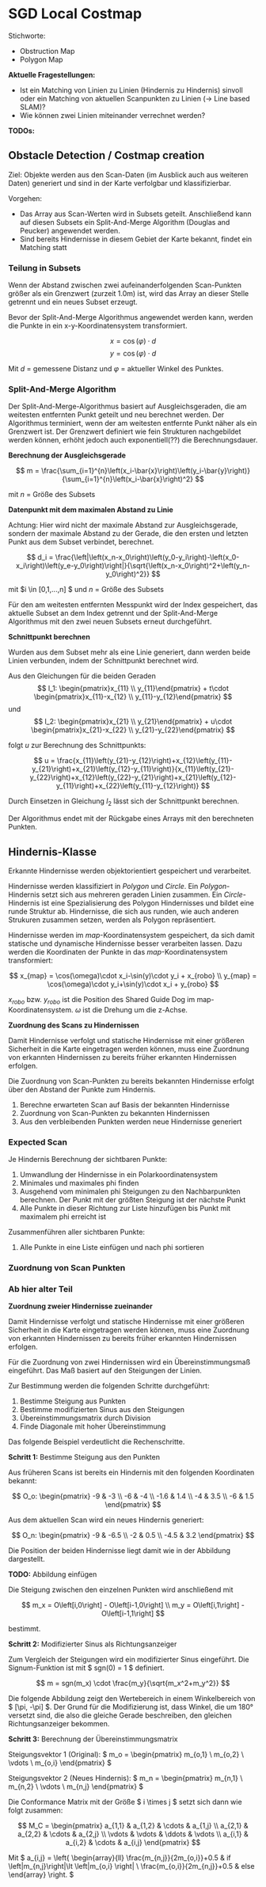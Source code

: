 # SGD Local Costmap

Stichworte:
- Obstruction Map
- Polygon Map

**Aktuelle Fragestellungen:**
- Ist ein Matching von Linien zu Linien (Hindernis zu Hindernis) sinvoll oder ein Matching von aktuellen Scanpunkten zu Linien (-> Line based SLAM)?
- Wie können zwei Linien miteinander verrechnet werden?

**TODOs:**

## Obstacle Detection / Costmap creation

Ziel: Objekte werden aus den Scan-Daten (im Ausblick auch aus weiteren Daten) generiert und sind in der Karte verfolgbar und klassifizierbar.

Vorgehen:
- Das Array aus Scan-Werten wird in Subsets geteilt. Anschließend kann auf diesen Subsets ein Split-And-Merge Algorithm (Douglas and Peucker) angewendet werden.
- Sind bereits Hindernisse in diesem Gebiet der Karte bekannt, findet ein Matching statt

### Teilung in Subsets

Wenn der Abstand zwischen zwei aufeinanderfolgenden Scan-Punkten größer als ein Grenzwert (zurzeit 1.0m) ist, wird das Array an dieser Stelle getrennt und ein neues Subset erzeugt.

Bevor der Split-And-Merge Algorithmus angewendet werden kann, werden die Punkte in ein x-y-Koordinatensystem transformiert.

$$ x = \cos(\varphi)\cdot d $$
$$ y = \cos(\varphi)\cdot d $$

Mit $d$ = gemessene Distanz und $\varphi$ = aktueller Winkel des Punktes.



### Split-And-Merge Algorithm

Der Split-And-Merge-Algorithmus basiert auf Ausgleichsgeraden, die am weitesten entfernten Punkt geteilt und neu berechnet werden. Der Algorithmus terminiert, wenn der am weitesten entfernte Punkt näher als ein Grenzwert ist. Der Grenzwert definiert wie fein Strukturen nachgebildet werden können, erhöht jedoch auch exponentiell(??) die Berechnungsdauer.

**Berechnung der Ausgleichsgerade**

$$ m = \frac{\sum_{i=1}^{n}\left(x_i-\bar{x}\right)\left(y_i-\bar{y}\right)}{\sum_{i=1}^{n}\left(x_i-\bar{x}\right)^2} $$

mit $n$ = Größe des Subsets

**Datenpunkt mit dem maximalen Abstand zu Linie**

Achtung: Hier wird nicht der maximale Abstand zur Ausgleichsgerade, sondern der maximale Abstand zu der Gerade, die den ersten und letzten Punkt aus dem Subset verbindet, berechnet.

$$ d_i = \frac{\left|\left(x_n-x_0\right)\left(y_0-y_i\right)-\left(x_0-x_i\right)\left(y_e-y_0\right)\right|}{\sqrt{\left(x_n-x_0\right)^2+\left(y_n-y_0\right)^2}} $$

mit $i \in [0,1,...,n] $ und $n$ = Größe des Subsets

Für den am weitesten entfernten Messpunkt wird der Index gespeichert, das aktuelle Subset an dem Index getrennt und der Split-And-Merge Algorithmus mit den zwei neuen Subsets erneut durchgeführt.

**Schnittpunkt berechnen**

Wurden aus dem Subset mehr als eine Linie generiert, dann werden beide Linien verbunden, indem der Schnittpunkt berechnet wird.

Aus den Gleichungen für die beiden Geraden
$$ l_1: \begin{pmatrix}x_{11} \\ y_{11}\end{pmatrix} + t\cdot \begin{pmatrix}x_{11}-x_{12} \\ y_{11}-y_{12}\end{pmatrix} $$
und
$$ l_2: \begin{pmatrix}x_{21} \\ y_{21}\end{pmatrix} + u\cdot \begin{pmatrix}x_{21}-x_{22} \\ y_{21}-y_{22}\end{pmatrix} $$

folgt $u$ zur Berechnung des Schnittpunkts:

$$ u = \frac{x_{11}\left(y_{21}-y_{12}\right)+x_{12}\left(y_{11}-y_{21}\right)+x_{21}\left(y_{12}-y_{11}\right)}{x_{11}\left(y_{21}-y_{22}\right)+x_{12}\left(y_{22}-y_{21}\right)+x_{21}\left(y_{12}-y_{11}\right)+x_{22}\left(y_{11}-y_{12}\right)} $$

Durch Einsetzen in Gleichung $l_2$ lässt sich der Schnittpunkt berechnen.

Der Algorithmus endet mit der Rückgabe eines Arrays mit den berechneten Punkten.

## Hindernis-Klasse

Erkannte Hindernisse werden objektorientiert gespeichert und verarbeitet.

Hindernisse werden klassifiziert in *Polygon* und *Circle*. Ein *Polygon*-Hindernis setzt sich aus mehreren geraden Linien zusammen. Ein *Circle*-Hindernis ist eine Spezialisierung des Polygon Hindernisses und bildet eine runde Struktur ab. Hindernisse, die sich aus runden, wie auch anderen Strukuren zusammen setzen, werden als Polygon repräsentiert.

Hindernisse werden im *map*-Koordinatensystem gespeichert, da sich damit statische und dynamische Hindernisse besser verarbeiten lassen. Dazu werden die Koordinaten der Punkte in das *map*-Koordinatensystem transformiert:

$$ x_{map} = \cos(\omega)\cdot x_i-\sin(y)\cdot y_i + x_{robo} \\
y_{map} = \cos(\omega)\cdot y_i+\sin(y)\cdot x_i + y_{robo} $$

$x_{robo}$ bzw. $y_{robo}$ ist die Position des Shared Guide Dog im map-Koordinatensystem. $\omega$ ist die Drehung um die z-Achse.

**Zuordnung des Scans zu Hindernissen**

Damit Hindernisse verfolgt und statische Hindernisse mit einer größeren Sicherheit in die Karte eingetragen werden können, muss eine Zuordnung von erkannten Hindernissen zu bereits früher erkannten Hindernissen erfolgen.

Die Zuordnung von Scan-Punkten zu bereits bekannten Hindernisse erfolgt über den Abstand der Punkte zum Hindernis.

1. Berechne erwarteten Scan auf Basis der bekannten Hindernisse
2. Zuordnung von Scan-Punkten zu bekannten Hindernissen
3. Aus den verbleibenden Punkten werden neue Hindernisse generiert

### Expected Scan

Je Hindernis Berechnung der sichtbaren Punkte:
1. Umwandlung der Hindernisse in ein Polarkoordinatensystem
2. Minimales und maximales phi finden
3. Ausgehend vom minimalen phi Steigungen zu den Nachbarpunkten berechnen. Der Punkt mit der größten Steigung ist der nächste Punkt
4. Alle Punkte in dieser Richtung zur Liste hinzufügen bis Punkt mit maximalem phi erreicht ist

Zusammenführen aller sichtbaren Punkte:
1. Alle Punkte in eine Liste einfügen und nach phi sortieren

### Zuordnung von Scan Punkten







### Ab hier alter Teil

**Zuordnung zweier Hindernisse zueinander**

Damit Hindernisse verfolgt und statische Hindernisse mit einer größeren Sicherheit in die Karte eingetragen werden können, muss eine Zuordnung von erkannten Hindernissen zu bereits früher erkannten Hindernissen erfolgen.

Für die Zuordnung von zwei Hindernissen wird ein Übereinstimmungsmaß eingeführt. Das Maß basiert auf den Steigungen der Linien.

Zur Bestimmung werden die folgenden Schritte durchgeführt:

1. Bestimme Steigung aus Punkten
2. Bestimme modifizierten Sinus aus den Steigungen
3. Übereinstimmungsmatrix durch Division
4. Finde Diagonale mit hoher Übereinstimmung

Das folgende Beispiel verdeutlicht die Rechenschritte.

**Schritt 1:** Bestimme Steigung aus den Punkten

Aus früheren Scans ist bereits ein Hindernis mit den folgenden Koordinaten bekannt:

$$ O_o: \begin{pmatrix}
            -9 & -3 \\
            -6 & -4 \\
            -1.6 & 1.4 \\
            -4 & 3.5 \\
            -6 & 1.5 \end{pmatrix} $$

Aus dem aktuellen Scan wird ein neues Hindernis generiert:

$$ O_n: \begin{pmatrix}
            -9 & -6.5 \\
            -2 & 0.5 \\
            -4.5 & 3.2 \end{pmatrix} $$

Die Position der beiden Hindernisse liegt damit wie in der Abbildung dargestellt.

**TODO:** Abbildung einfügen

Die Steigung zwischen den einzelnen Punkten wird anschließend mit

$$ m_x = O\left[i,0\right] - O\left[i-1,0\right] \\
   m_y = O\left[i,1\right] - O\left[i-1,1\right] $$

bestimmt.

**Schritt 2:** Modifizierter Sinus als Richtungsanzeiger

Zum Vergleich der Steigungen wird ein modifizierter Sinus eingeführt. Die Signum-Funktion ist mit $ sgn(0) = 1 $ definiert.

$$ m = sgn(m_x) \cdot \frac{m_y}{\sqrt{m_x^2+m_y^2}} $$

Die folgende Abbildung zeigt den Wertebereich in einem Winkelbereich von $ [\pi, -\pi] $. Der Grund für die Modifizierung ist, dass Winkel, die um 180° versetzt sind, die also die gleiche Gerade beschreiben, den gleichen Richtungsanzeiger bekommen. 

**Schritt 3:** Berechnung der Übereinstimmungsmatrix

Steigungsvektor 1 (Original): $ m_o = \begin{pmatrix} m_{o,1} \\ m_{o,2} \\ \vdots \\ m_{o,i} \end{pmatrix} $

Steigungsvektor 2 (Neues Hindernis): $ m_n = \begin{pmatrix} m_{n,1} \\ m_{n,2} \\ \vdots \\ m_{n,j} \end{pmatrix} $

Die Conformance Matrix mit der Größe $ i \times j $ setzt sich dann wie folgt zusammen:

$$ M_C = \begin{pmatrix}
            a_{1,1} & a_{1,2} & \cdots & a_{1,j} \\
            a_{2,1} & a_{2,2} & \cdots & a_{2,j} \\
            \vdots  & \vdots  & \ddots & \vdots \\
            a_{i,1} & a_{i,2} & \cdots & a_{i,j}
         \end{pmatrix} $$

Mit $ a_{i,j} = \left\{ \begin{array}{ll} 
                            \frac{m_{n,j}}{2m_{o,i}}+0.5 & if \left|m_{n,j}\right|\lt \left|m_{o,i} \right| \\
                            \frac{m_{o,i}}{2m_{n,j}}+0.5 & else
                        \end{array} \right. $



